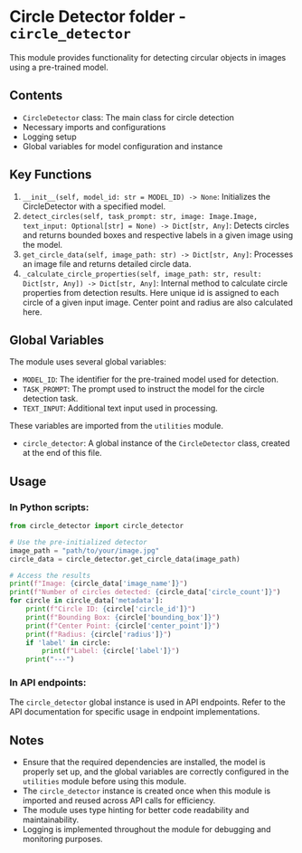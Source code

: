 # Circle Detector folder - `circle_detector`

This module provides functionality for detecting circular objects in images using a pre-trained model.

## Contents

- `CircleDetector` class: The main class for circle detection
- Necessary imports and configurations
- Logging setup
- Global variables for model configuration and instance

## Key Functions

1. `__init__(self, model_id: str = MODEL_ID) -> None`: Initializes the CircleDetector with a specified model.
2. `detect_circles(self, task_prompt: str, image: Image.Image, text_input: Optional[str] = None) -> Dict[str, Any]`: Detects circles and returns bounded boxes and respective labels in a given image using the model.
3. `get_circle_data(self, image_path: str) -> Dict[str, Any]`: Processes an image file and returns detailed circle data.
4. `_calculate_circle_properties(self, image_path: str, result: Dict[str, Any]) -> Dict[str, Any]`: Internal method to calculate circle properties from detection results. Here unique id is assigned to each circle of a given input image. Center point and radius are also calculated here.

## Global Variables

The module uses several global variables:

- `MODEL_ID`: The identifier for the pre-trained model used for detection.
- `TASK_PROMPT`: The prompt used to instruct the model for the circle detection task.
- `TEXT_INPUT`: Additional text input used in processing.

These variables are imported from the `utilities` module.

- `circle_detector`: A global instance of the `CircleDetector` class, created at the end of this file.

## Usage

### In Python scripts:

```python
from circle_detector import circle_detector

# Use the pre-initialized detector
image_path = "path/to/your/image.jpg"
circle_data = circle_detector.get_circle_data(image_path)

# Access the results
print(f"Image: {circle_data['image_name']}")
print(f"Number of circles detected: {circle_data['circle_count']}")
for circle in circle_data['metadata']:
    print(f"Circle ID: {circle['circle_id']}")
    print(f"Bounding Box: {circle['bounding_box']}")
    print(f"Center Point: {circle['center_point']}")
    print(f"Radius: {circle['radius']}")
    if 'label' in circle:
        print(f"Label: {circle['label']}")
    print("---")
```

### In API endpoints:

The `circle_detector` global instance is used in API endpoints. Refer to the API documentation for specific usage in endpoint implementations.

## Notes

- Ensure that the required dependencies are installed, the model is properly set up, and the global variables are correctly configured in the `utilities` module before using this module.
- The `circle_detector` instance is created once when this module is imported and reused across API calls for efficiency.
- The module uses type hinting for better code readability and maintainability.
- Logging is implemented throughout the module for debugging and monitoring purposes.
